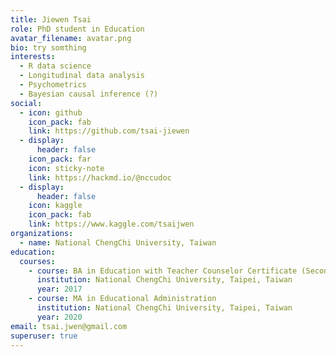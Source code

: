 ```yaml
---
title: Jiewen Tsai
role: PhD student in Education
avatar_filename: avatar.png
bio: try somthing
interests:
  - R data science
  - Longitudinal data analysis
  - Psychometrics
  - Bayesian causal inference (?)
social:
  - icon: github
    icon_pack: fab
    link: https://github.com/tsai-jiewen
  - display:
      header: false
    icon_pack: far
    icon: sticky-note
    link: https://hackmd.io/@nccudoc
  - display:
      header: false
    icon: kaggle
    icon_pack: fab
    link: https://www.kaggle.com/tsaijwen
organizations:
  - name: National ChengChi University, Taiwan
education:
  courses:
    - course: BA in Education with Teacher Counselor Certificate (Secondary)
      institution: National ChengChi University, Taipei, Taiwan
      year: 2017
    - course: MA in Educational Administration
      institution: National ChengChi University, Taipei, Taiwan
      year: 2020
email: tsai.jwen@gmail.com
superuser: true
---
```


